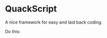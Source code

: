 # QuackScript

A nice framework for easy and laid back coding.

Do this:

<code><script src="https://cdn.jsdelivr.net/gh/Craftingexpert1/quackscript/quack.js"></script>
  
<script type="text/quackscript">

var hi is 'hi';
console.log('hi')
</script></code>


